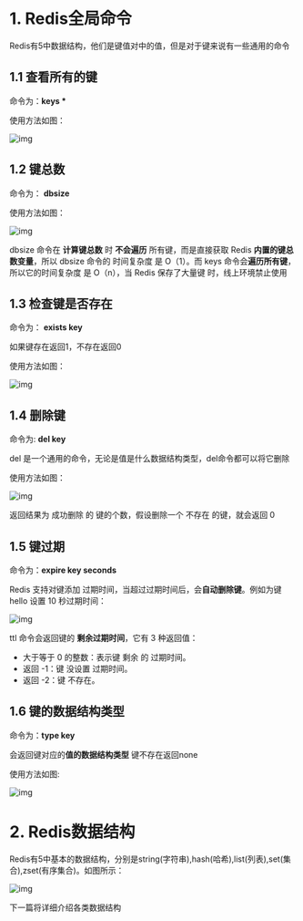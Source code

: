 # 1. Redis全局命令

Redis有5中数据结构，他们是键值对中的值，但是对于键来说有一些通用的命令

## 1.1 查看所有的键

命令为：**keys \***

 

使用方法如图：

![img](D:\MyStudy\学习杂记\Redis\Redis全局命令及数据结构.assets\clip_image002.jpg)

 

## 1.2 键总数

命令为： **dbsize**

 

使用方法如图：

![img](D:\MyStudy\学习杂记\Redis\Redis全局命令及数据结构.assets\clip_image004.jpg)

dbsize 命令在 **计算键总数** 时 **不会遍历** 所有键，而是直接获取 Redis **内置的键总数变量**，所以 dbsize 命令的 时间复杂度 是 O（1）。而 keys 命令会**遍历所有键**，所以它的时间复杂度 是 O（n），当 Redis 保存了大量键 时，线上环境禁止使用

 

## 1.3 检查键是否存在

命令为： **exists key**

如果键存在返回1，不存在返回0

 

使用方法如图：

![img](D:\MyStudy\学习杂记\Redis\Redis全局命令及数据结构.assets\clip_image006.jpg)

 

## 1.4 删除键

命令为: **del key**

del 是一个通用的命令，无论是值是什么数据结构类型，del命令都可以将它删除

 

使用方法如图：

![img](D:\MyStudy\学习杂记\Redis\Redis全局命令及数据结构.assets\clip_image008.jpg)

返回结果为 成功删除 的 键的个数，假设删除一个 不存在 的键，就会返回 0

 

## 1.5 键过期

命令为：**expire key seconds**

Redis 支持对键添加 过期时间，当超过过期时间后，会**自动删除键**。例如为键 hello 设置 10 秒过期时间：

![img](D:\MyStudy\学习杂记\Redis\Redis全局命令及数据结构.assets\clip_image010.jpg)

 

ttl 命令会返回键的 **剩余过期时间**，它有 3 种返回值：

- 大于等于 0 的整数：表示键 剩余 的 过期时间。
- 返回 -1：键 没设置 过期时间。
- 返回 -2：键 不存在。

 

## 1.6 键的数据结构类型

命令为：**type key**

会返回键对应的**值的数据结构类型** 键不存在返回none

 

使用方法如图:

![img](D:\MyStudy\学习杂记\Redis\Redis全局命令及数据结构.assets\clip_image012.jpg)

# 2. Redis数据结构

Redis有5中基本的数据结构，分别是string(字符串),hash(哈希),list(列表),set(集合),zset(有序集合)。如图所示：

![img](D:\MyStudy\学习杂记\Redis\Redis全局命令及数据结构.assets\clip_image014.png)

下一篇将详细介绍各类数据结构